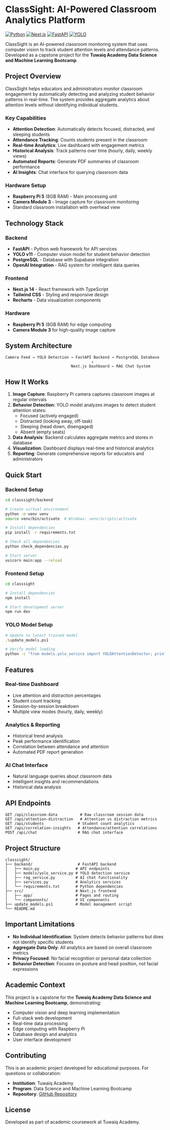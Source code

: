 # ClassSight: AI-Powered Classroom Analytics Platform

[![Python](https://img.shields.io/badge/Python-3.11+-blue.svg)](https://python.org)
[![Next.js](https://img.shields.io/badge/Next.js-14-black.svg)](https://nextjs.org)
[![FastAPI](https://img.shields.io/badge/FastAPI-0.104+-green.svg)](https://fastapi.tiangolo.com)
[![YOLO](https://img.shields.io/badge/YOLO-v11-red.svg)](https://github.com/ultralytics/ultralytics)

ClassSight is an AI-powered classroom monitoring system that uses computer vision to track student attention levels and attendance patterns. Developed as a capstone project for the **Tuwaiq Academy Data Science and Machine Learning Bootcamp**.

## Project Overview

ClassSight helps educators and administrators monitor classroom engagement by automatically detecting and analyzing student behavior patterns in real-time. The system provides aggregate analytics about attention levels without identifying individual students.

### Key Capabilities

- **Attention Detection**: Automatically detects focused, distracted, and sleeping students
- **Attendance Tracking**: Counts students present in the classroom
- **Real-time Analytics**: Live dashboard with engagement metrics
- **Historical Analysis**: Track patterns over time (hourly, daily, weekly views)
- **Automated Reports**: Generate PDF summaries of classroom performance
- **AI Insights**: Chat interface for querying classroom data

### Hardware Setup

- **Raspberry Pi 5** (8GB RAM) - Main processing unit
- **Camera Module 3** - Image capture for classroom monitoring
- Standard classroom installation with overhead view

## Technology Stack

### Backend
- **FastAPI** - Python web framework for API services
- **YOLO v11** - Computer vision model for student behavior detection
- **PostgreSQL** - Database with Supabase integration
- **OpenAI Integration** - RAG system for intelligent data queries

### Frontend
- **Next.js 14** - React framework with TypeScript
- **Tailwind CSS** - Styling and responsive design
- **Recharts** - Data visualization components

### Hardware
- **Raspberry Pi 5** (8GB RAM) for edge computing
- **Camera Module 3** for high-quality image capture

## System Architecture

```
Camera Feed → YOLO Detection → FastAPI Backend → PostgreSQL Database
                                      ↓
                             Next.js Dashboard ← RAG Chat System
```

## How It Works

1. **Image Capture**: Raspberry Pi camera captures classroom images at regular intervals
2. **Behavior Detection**: YOLO model analyzes images to detect student attention states:
   - Focused (actively engaged)
   - Distracted (looking away, off-task)
   - Sleeping (head down, disengaged)
   - Absent (empty seats)
3. **Data Analysis**: Backend calculates aggregate metrics and stores in database
4. **Visualization**: Dashboard displays real-time and historical analytics
5. **Reporting**: Generate comprehensive reports for educators and administrators

## Quick Start

### Backend Setup

```bash
cd classsight/backend

# Create virtual environment
python -m venv venv
source venv/bin/activate  # Windows: venv\Scripts\activate

# Install dependencies
pip install -r requirements.txt

# Check all dependencies
python check_dependencies.py

# Start server
uvicorn main:app --reload
```

### Frontend Setup

```bash
cd classsight

# Install dependencies
npm install

# Start development server
npm run dev
```

### YOLO Model Setup

```bash
# Update to latest trained model
.\update_models.ps1

# Verify model loading
python -c "from models.yolo_service import YOLOAttentionDetector; print('YOLO ready!')"
```

## Features

### Real-time Dashboard
- Live attention and distraction percentages
- Student count tracking
- Session-by-session breakdown
- Multiple view modes (hourly, daily, weekly)

### Analytics & Reporting
- Historical trend analysis
- Peak performance identification
- Correlation between attendance and attention
- Automated PDF report generation

### AI Chat Interface
- Natural language queries about classroom data
- Intelligent insights and recommendations
- Historical data analysis

## API Endpoints

```
GET /api/classroom-data          # Raw classroom session data
GET /api/attention-distraction   # Attention vs distraction metrics
GET /api/students               # Student count analytics
GET /api/correlation-insights   # Attendance/attention correlations
POST /api/chat                  # RAG chat interface
```

## Project Structure

```
classsight/
├── backend/                    # FastAPI backend
│   ├── main.py                # API endpoints
│   ├── models/yolo_service.py # YOLO detection service
│   ├── rag_service.py         # AI chat functionality
│   ├── services.py            # Analytics services
│   └── requirements.txt       # Python dependencies
├── src/                       # Next.js frontend
│   ├── app/                   # Pages and routing
│   └── components/            # UI components
├── update_models.ps1          # Model management script
└── README.md
```

## Important Limitations

- **No Individual Identification**: System detects behavior patterns but does not identify specific students
- **Aggregate Data Only**: All analytics are based on overall classroom metrics
- **Privacy Focused**: No facial recognition or personal data collection
- **Behavior Detection**: Focuses on posture and head position, not facial expressions

## Academic Context

This project is a capstone for the **Tuwaiq Academy Data Science and Machine Learning Bootcamp**, demonstrating:

- Computer vision and deep learning implementation
- Full-stack web development
- Real-time data processing
- Edge computing with Raspberry Pi
- Database design and analytics
- User interface development

## Contributing

This is an academic project developed for educational purposes. For questions or collaboration:

- **Institution**: Tuwaiq Academy
- **Program**: Data Science and Machine Learning Bootcamp
- **Repository**: [GitHub Repository](https://github.com/raghadsultansh/classsight)

## License

Developed as part of academic coursework at Tuwaiq Academy.
